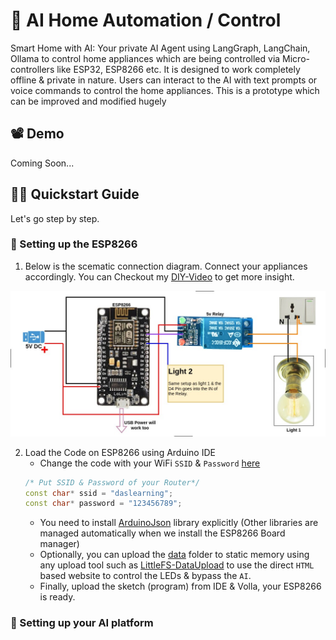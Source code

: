 # 🏡 AI Home Automation / Control
Smart Home with AI: Your private AI Agent using LangGraph, LangChain, Ollama to control home appliances which are being controlled via Micro-controllers like ESP32, ESP8266 etc. It is designed to work completely offline &amp; private in nature. Users can interact to the AI with text prompts or voice commands to control the home appliances. This is a prototype which can be improved and modified hugely

## 📽️ Demo
Coming Soon...

## 🧑‍💻 Quickstart Guide
Let's go step by step.

### 🦾 Setting up the ESP8266
1. Below is the scematic connection diagram. Connect your appliances accordingly. You can Checkout my [DIY-Video](https://youtu.be/Xoi3wdvYqV0?si=PjAiNiwiC0Vs7xXj) to get more insight.
<a href="https://example.com/your-image-full-size-link">
  <img src="./docs/images/wifiSwitch.jpg" width="600" alt="ESP8266 Connection">
</a>

2. Load the Code on ESP8266 using Arduino IDE
    * Change the code with your WiFi `SSID` & `Password` [here](./esp8266/ledControlApi.ino)
    ```cpp
    /* Put SSID & Password of your Router*/
    const char* ssid = "daslearning";
    const char* password = "123456789";
    ```
    * You need to install [ArduinoJson](https://github.com/bblanchon/ArduinoJson) library explicitly (Other libraries are managed automatically when we install the ESP8266 Board manager)
    * Optionally, you can upload the [data](./esp8266/data/) folder to static memory using any upload tool such as [LittleFS-DataUpload](https://github.com/earlephilhower/arduino-esp8266littlefs-plugin) to use the direct `HTML` based website to control the LEDs & bypass the `AI`.
    * Finally, upload the sketch (program) from IDE & Volla, your ESP8266 is ready.

### 🧠 Setting up your AI platform
